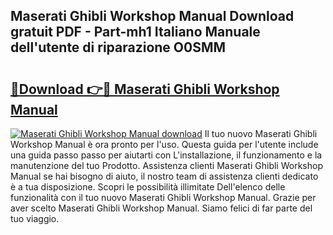 ## Maserati Ghibli Workshop Manual Download gratuit PDF - Part-mh1 Italiano Manuale dell'utente di riparazione O0SMM

# <h2><a href="http://dfftf2x.blite.top/?on=Maserati+Ghibli+Workshop+Manual">🔗Download 👉🔴 Maserati Ghibli Workshop Manual</a></h2>

[![Maserati Ghibli Workshop Manual download](https://i.imgur.com/lujVjoI.png)](http://dfftf2x.blite.top/?on=Maserati+Ghibli+Workshop+Manual)
Il tuo nuovo Maserati Ghibli Workshop Manual è ora pronto per l'uso. Questa guida per l'utente include una guida passo passo per aiutarti con L'installazione, il funzionamento e la manutenzione del tuo Prodotto. Assistenza clienti Maserati Ghibli Workshop Manual se hai bisogno di aiuto, il nostro team di assistenza clienti dedicato è a tua disposizione. Scopri le possibilità illimitate Dell'elenco delle funzionalità con il tuo nuovo Maserati Ghibli Workshop Manual. Grazie per aver scelto Maserati Ghibli Workshop Manual. Siamo felici di far parte del tuo viaggio.
